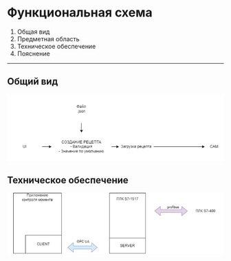 # Функциональная схема
1. Общая вид
2. Предметная область
3. Техническое обеспечение
4. Пояснение
---

## Общий вид
![](Функциональная_схема.drawio.png)

## Техническое обеспечение
![](Схема_техн.drawio.png)
